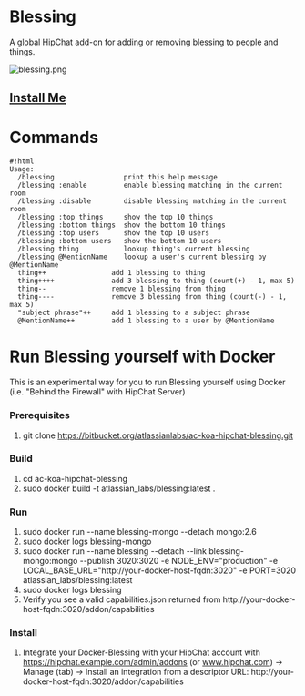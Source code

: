 # Blessing #
A global HipChat add-on for adding or removing blessing to people and things.

![blessing.png](https://bitbucket.org/repo/AnBKL4/images/3241948271-blessing.png)

## [Install Me](https://hipchat.com/addons/install?url=https%3A%2F%2Fac-koa-hipchat-blessing.herokuapp.com%2Faddon%2Fcapabilities) ##

# Commands #
```
#!html
Usage:
  /blessing                 print this help message
  /blessing :enable         enable blessing matching in the current room
  /blessing :disable        disable blessing matching in the current room
  /blessing :top things     show the top 10 things
  /blessing :bottom things  show the bottom 10 things
  /blessing :top users      show the top 10 users
  /blessing :bottom users   show the bottom 10 users
  /blessing thing           lookup thing's current blessing
  /blessing @MentionName    lookup a user's current blessing by @MentionName
  thing++                add 1 blessing to thing
  thing++++              add 3 blessing to thing (count(+) - 1, max 5)
  thing--                remove 1 blessing from thing
  thing----              remove 3 blessing from thing (count(-) - 1, max 5)
  "subject phrase"++     add 1 blessing to a subject phrase
  @MentionName++         add 1 blessing to a user by @MentionName
```


# Run Blessing yourself with Docker #
This is an experimental way for you to run Blessing yourself using Docker (i.e. "Behind the Firewall" with HipChat Server)

### Prerequisites ###
1. git clone https://bitbucket.org/atlassianlabs/ac-koa-hipchat-blessing.git

### Build ###
1. cd ac-koa-hipchat-blessing
2. sudo docker build -t atlassian_labs/blessing:latest .

### Run ###
1. sudo docker run --name blessing-mongo --detach mongo:2.6
2. sudo docker logs blessing-mongo
3. sudo docker run --name blessing --detach --link blessing-mongo:mongo --publish 3020:3020 -e NODE_ENV="production"
   -e LOCAL_BASE_URL="http://your-docker-host-fqdn:3020" -e PORT=3020 atlassian_labs/blessing:latest
4. sudo docker logs blessing
5. Verify you see a valid capabilities.json returned from http://your-docker-host-fqdn:3020/addon/capabilities

### Install ###
1. Integrate your Docker-Blessing with your HipChat account with https://hipchat.example.com/admin/addons (or www.hipchat.com) -> Manage (tab) -> Install an integration from a descriptor URL: http://your-docker-host-fqdn:3020/addon/capabilities
